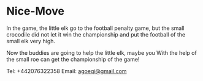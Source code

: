 # Nice-Move

In the game, the little elk go to the football penalty game, but the small crocodile did not let it win the championship and put the football of the small elk very high. 

Now the buddies are going to help the little elk, maybe you With the help of the small roe can get the championship of the game!

Tel: +442076322358
Email: agoeqi@gmail.com
